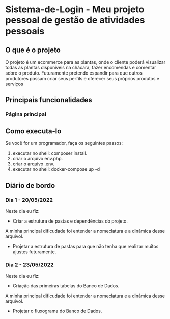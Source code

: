 # Sistema-de-Login - Meu projeto pessoal de gestão de atividades pessoais

## O que é o projeto

O projeto é um ecommerce para as plantas, onde o cliente poderá visualizar todas as plantas disponíveis na chácara, fazer encomendas e comentar sobre o produto.
Futuramente pretendo espandir para que outros produtores possam criar seus perfils e oferecer seus próprios produtos e serviços

## Principais funcionalidades

### Página principal 

## Como executa-lo

Se você for um programador, faça os seguintes passos:

1) executar no shell: composer install.
2) criar o arquivo env.php.
3) criar o arquivo .env.
4) executar no shell: docker-compose up -d

## Diário de bordo

### Dia 1 - 20/05/2022

Neste dia eu fiz:

* Criar a estrutura de pastas e dependências do projeto.

A minha principal dificudade foi entender a nomeclatura e a dinâmica desse arquivol.

* Projetar a estrutura de pastas para que não tenha que realizar muitos ajustes futuramente.

### Dia 2 - 23/05/2022

Neste dia eu fiz:

* Criação das primeiras tabelas do Banco de Dados.

A minha principal dificudade foi entender a nomeclatura e a dinâmica desse arquivol.

* Projetar o fluxograma do Banco de Dados.